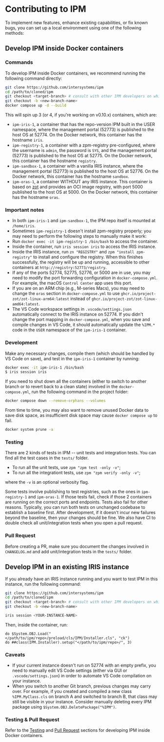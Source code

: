 # Contributing to IPM

To implement new features, enhance existing capabilities, or fix known bugs, you can set up a local environment using one of the following methods:

## Develop IPM inside Docker containers

### Commands
To develop IPM inside Docker containers, we recommend running the following command directly:
```bash
git clone https://github.com/intersystems/ipm
cd /path/to/cloned/ipm
git checkout <target-branch> # consult with other IPM developers on which branch your PR should be targeted
git checkout -b <new-branch-name>
docker compose up -d --build
```
This will spin up 3 (or 4, if you're working on v0.10.x) containers, which are:
-  `ipm-iris-1`, a container that has the repo-version IPM built in the USER namespace, where the management portal (52773) is published to the host OS at 52774. On the Docker network, this container has the hostname `iris`.
-  `ipm-registry-1`, a container with a zpm-registry pre-configured, where the username is `admin`, the password is `SYS`, and the management portal (52773) is published to the host OS at 52775. On the Docker network, this container has the hostname `registry`.
-  `ipm-sandbox-1`, a container with a vanilla IRIS instance, where the management portal (52773) is published to the host OS at 52776. On the Docker network, this container has the hostname `sandbox`.
-  `ipm-oras-1`, a container WITHOUT any IRIS instance. This container is based on [zot](https://github.com/project-zot/zot) and provides an OCI image registry, with port 5000 published to the host OS at 5000. On the Docker network, this container has the hostname `oras`.

### Important notes
-  In both `ipm-iris-1` and `ipm-sandbox-1`, the IPM repo itself is mounted at `/home/iris`.
-  Sometimes `ipm-registry-1` doesn't install zpm-registry properly; you may need to perform the following steps to manually make it work:
  - Run `docker exec -it ipm-registry-1 /bin/bash` to access the container.
  - Inside the container, run `iris session iris` to access the IRIS instance.
  - Inside the IRIS instance, run `zn "REGISTRY"` and `zpm "install zpm-registry"` to install and configure the registry. When this finishes successfully, the registry will be up and running, accessible to other containers at `http://registry:52773/registry`.
-  If any of the ports 52774, 52775, 52776, or 5000 are in use, you may need to modify the port forwarding configuration in `docker-compose.yml`. For example, the macOS `Control Center` app uses this port.
-  If you are on an ARM chip (e.g., M-series Macs), you may need to change the `oras` section in `docker-compose.yml` to use `ghcr.io/project-zot/zot-linux-arm64:latest` instead of `ghcr.io/project-zot/zot-linux-amd64:latest`.
-  The VS Code workspace settings in `.vscode/settings.json` automatically connect to the IRIS instance on 52774. If you didn't change the port mapping in `docker-compose.yml`, when you save and compile changes in VS Code, it should automatically update the `%IPM.*` code in the `USER` namespace of the `ipm-iris-1` container.

### Development
Make any necessary changes, compile them (which should be handled by VS Code on save), and test in the `ipm-iris-1` container by running:
```bash
docker exec -it ipm-iris-1 /bin/bash
$ iris session iris
```
If you need to shut down all the containers (either to switch to another branch or to revert back to a clean state) involved in the `docker-compose.yml`, run the following command in the project folder:
```bash
docker compose down --remove-orphans --volumes
```
From time to time, you may also want to remove unused Docker data to save disk space, as insufficient disk space may cause `docker compose up` to fail.
```bash
docker system prune -a
```

### Testing
There are 2 kinds of tests in IPM -- unit tests and integration tests. You can find all the test cases in the `tests/` folder. 

- To run all the unit tests, use `zpm "zpm test -only -v"`;
- To run all the integrationt tests, use `zpm "zpm verify -only -v"`;

where the `-v` is an optional verbosity flag.

Some tests involve publishing to test registries, such as the ones in `ipm-registry-1` and `ipm-oras-1`. If those tests fail, check if those 2 containers are running on the correct ports and endpoints. Tests also fail for other reasons. Typically, you can run both tests on unchanged codebase to establish a baseline first. After development, if it doesn't incur new failures beyond the baseline, then your changes should be fine. We also have CI to double check all unit/integration tests when you open a pull request.

### Pull Request
Before creating a PR, make sure you document the changes involved in `CHANGELOG.md` and add unit/integration tests in the `tests/` folder.

## Develop IPM in an existing IRIS instance
If you already have an IRIS instance running and you want to test IPM in this instance, run the following command:
```bash
git clone https://github.com/intersystems/ipm
cd /path/to/cloned/ipm
git checkout <target-branch> # consult with other IPM developers on which branch your PR should be targeted
git checkout -b <new-branch-name>

iris session <YOUR-INSTANCE-NAME>
```
Then, inside the container, run:
```objectscript
do $System.OBJ.Load("</path/to/ipm/repo>/preload/cls/IPM/Installer.cls", "ck")
do ##class(IPM.Installer).setup("</path/to/ipm/repo>/", 3)
```

### Caveats
-  If your current instance doesn't run on 52774 with an empty prefix, you need to manually edit VS Code settings (either via GUI or `.vscode/settings.json`) in order to automate VS Code compilation on your instance.
-  When you switch to another Git branch, previous changes may carry over. For example, if you created and compiled a new class `%IPM.MyClass.cls` on branch A and switched to branch B, that class may still be visible in your instance. Consider manually deleting every IPM package using `$System.OBJ.DeletePackage("%IPM")`.

### Testing & Pull Request
Refer to the [Testing](#testing) and [Pull Request](#pull-request) sections for developing IPM inside Docker containers.